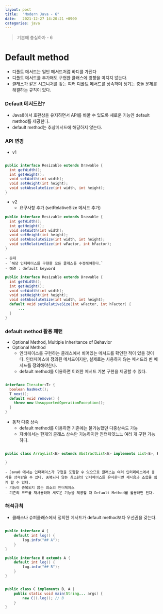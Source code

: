 ```yaml
---
layout: post
title:  "Modern Java - 6"
date:   2021-12-27 14:20:21 +0900
categories: java
---
```


> 기본에 충실하자 - 6

# Default method
- 디폴트 메서드는 일반 메서드처럼 바디를 가진다
- 디폴트 메서드를 추가해도 구현한 클래스에 영향을 미치지 않는다.
- 클래스가 같은 시그니처를 갖는 여러 디폴트 메서드를 상속하며 생기는 충돌 문제를 해결하는 규칙이 있다.

### Default 메서드란?
- Java8에서 호환상을 유지하면서 API를 바꿀 수 있도록 새로운 기능인 default method를 제공한다.
- default method는 추상메서드에 해당하지 않는다.

### API 변경
- v1

```java

public interface Resizable extends Drawable {
  int getWidth();
  int getHeight();
  void setWidth(int width);
  void setHeight(int height);
  void setAbsoluteSize(int width, int height);
}

```

- v2
    - 요구사항 추가 (setRelativeSize 메서드 추가)

```java
public interface Resizable extends Drawable {
  int getWidth();
  int getHeight();
  void setWidth(int width);
  void setHeight(int height);
  void setAbsoluteSize(int width, int height);
  void setRelativeSize(int wFactor, int hFactor);
}
```
    
    - 문제
    - `해당 인터페이스를 구현한 모든 클래스를 수정해야한다.`
    - 해결 : default keyword

```java
public interface Resizable extends Drawable {
  int getWidth();
  int getHeight();
  void setWidth(int width);
  void setHeight(int height);
  void setAbsoluteSize(int width, int height);
  default void setRelativeSize(int wFactor, int hFactor) {
      ...
  }
}
```

### default method 활용 패턴
- Optional Method, Multiple Inheritance of Behavior
- Optional Method
    - 인터페이스를 구현하는 클래스에서 비어있는 메서드를 확인한 적이 있을 것이다. 인터페이스에 정의된 메서드이지만, 실제로는 사용하지 않는 메서드라 빈 메서드를 정의해야한다.
    - default method를 이용하면 이러한 메서드 기본 구현을 제공할 수 있다.

```java

interface Iterator<T> {
  boolean hasNext();
  T next();
  default void remove() {
    throw new UnsupportedOperationException();
  }
}

```

- 동작 다중 상속
    - default method를 이용하면 기존에는 불가능했던 다중상속도 가능
    - 자바에서는 한개의 클래스 상속만 가능하지만 인터페잇느느 여러 개 구현 가능하다.

```java

public class ArrayList<E> extends AbstractList<E> implements List<E>, RandomAeccess, Cloneable, Serialiizable {

}

```
    
    - Java8 에서는 인터페이스가 구현을 포함할 수 있으므로 클래스는 여러 인터페이스에서 동작을 상속받을 수 있다. 중복되지 않는 최소한의 인터페이스를 유지한다면 재사용과 조합을 쉽게 할 수 있다.
    - 기능이 중복되지 않는 최소의 인터페이스
    - 기존의 코드를 재사용하며 새로운 기능을 제공할 때 Default Method를 활용하면 된다.


### 해석규칙
- 클래스나 슈퍼클래스에서 정의한 메서드가 default method보다 우선권을 갖는다.

```java

public interface A {
    default int log() {
        log.info("## A");
    }
}

public interface B extends A {
    default int log() {
        log.info("## B");
    }
}


public class C implements B, A {
    public static void main(String... args) {
        new C().log(); // B
    }
}

